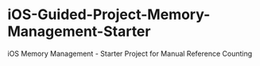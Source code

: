 # iOS-Guided-Project-Memory-Management-Starter
iOS Memory Management - Starter Project for Manual Reference Counting
